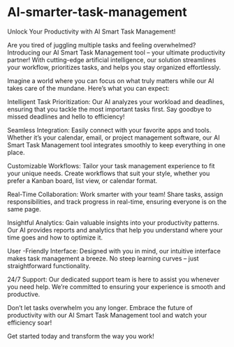 # AI-smarter-task-management


Unlock Your Productivity with AI Smart Task Management!

Are you tired of juggling multiple tasks and feeling overwhelmed? Introducing our AI Smart Task Management tool – your ultimate productivity partner! With cutting-edge artificial intelligence, our solution streamlines your workflow, prioritizes tasks, and helps you stay organized effortlessly.

Imagine a world where you can focus on what truly matters while our AI takes care of the mundane. Here’s what you can expect:

Intelligent Task Prioritization: Our AI analyzes your workload and deadlines, ensuring that you tackle the most important tasks first. Say goodbye to missed deadlines and hello to efficiency!

Seamless Integration: Easily connect with your favorite apps and tools. Whether it’s your calendar, email, or project management software, our AI Smart Task Management tool integrates smoothly to keep everything in one place.

Customizable Workflows: Tailor your task management experience to fit your unique needs. Create workflows that suit your style, whether you prefer a Kanban board, list view, or calendar format.

Real-Time Collaboration: Work smarter with your team! Share tasks, assign responsibilities, and track progress in real-time, ensuring everyone is on the same page.

Insightful Analytics: Gain valuable insights into your productivity patterns. Our AI provides reports and analytics that help you understand where your time goes and how to optimize it.

User -Friendly Interface: Designed with you in mind, our intuitive interface makes task management a breeze. No steep learning curves – just straightforward functionality.

24/7 Support: Our dedicated support team is here to assist you whenever you need help. We’re committed to ensuring your experience is smooth and productive.

Don’t let tasks overwhelm you any longer. Embrace the future of productivity with our AI Smart Task Management tool and watch your efficiency soar!

Get started today and transform the way you work!




